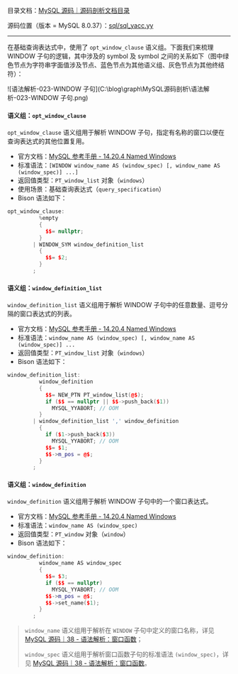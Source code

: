 目录文档：[MySQL 源码｜源码剖析文档目录](https://zhuanlan.zhihu.com/p/714761054)

源码位置（版本 = MySQL 8.0.37）：[sql/sql_yacc.yy](https://github.com/mysql/mysql-server/blob/trunk/sql/sql_yacc.yy)

---

在基础查询表达式中，使用了 `opt_window_clause` 语义组。下面我们来梳理 WINDOW 子句的逻辑，其中涉及的 symbol 及 symbol 之间的关系如下（图中绿色节点为字符串字面值涉及节点、蓝色节点为其他语义组、灰色节点为其他终结符）：

![语法解析-023-WINDOW 子句](C:\blog\graph\MySQL源码剖析\语法解析-023-WINDOW 子句.png)

#### 语义组：`opt_window_clause`

`opt_window_clause` 语义组用于解析 WINDOW 子句，指定有名称的窗口以便在查询表达式的其他位置复用。

- 官方文档：[MySQL 参考手册 - 14.20.4 Named Windows](https://dev.mysql.com/doc/refman/8.0/en/window-functions-named-windows.html)
- 标准语法：`[WINDOW window_name AS (window_spec) [, window_name AS (window_spec)] ...]`
- 返回值类型：`PT_window_list` 对象（`windows`）
- 使用场景：基础查询表达式（`query_specification`）
- Bison 语法如下：

```C++
opt_window_clause:
          %empty
          {
            $$= nullptr;
          }
        | WINDOW_SYM window_definition_list
          {
            $$= $2;
          }
        ;
```

#### 语义组：`window_definition_list`

`window_definition_list` 语义组用于解析 WINDOW 子句中的任意数量、逗号分隔的窗口表达式的列表。

- 官方文档：[MySQL 参考手册 - 14.20.4 Named Windows](https://dev.mysql.com/doc/refman/8.0/en/window-functions-named-windows.html)
- 标准语法：`window_name AS (window_spec) [, window_name AS (window_spec)] ...`
- 返回值类型：`PT_window_list` 对象（`windows`）
- Bison 语法如下：

```C++
window_definition_list:
          window_definition
          {
            $$= NEW_PTN PT_window_list(@$);
            if ($$ == nullptr || $$->push_back($1))
              MYSQL_YYABORT; // OOM
          }
        | window_definition_list ',' window_definition
          {
            if ($1->push_back($3))
              MYSQL_YYABORT; // OOM
            $$= $1;
            $$->m_pos = @$;
          }
        ;
```

#### 语义组：`window_definition`

`window_definition` 语义组用于解析 WINDOW 子句中的一个窗口表达式。

- 官方文档：[MySQL 参考手册 - 14.20.4 Named Windows](https://dev.mysql.com/doc/refman/8.0/en/window-functions-named-windows.html)
- 标准语法：`window_name AS (window_spec)`
- 返回值类型：`PT_window` 对象（`window`）
- Bison 语法如下：

```C++
window_definition:
          window_name AS window_spec
          {
            $$= $3;
            if ($$ == nullptr)
              MYSQL_YYABORT; // OOM
            $$->m_pos = @$;
            $$->set_name($1);
          }
        ;
```

> `window_name` 语义组用于解析在 `WINDOW` 子句中定义的窗口名称，详见 [MySQL 源码｜38 - 语法解析：窗口函数](https://zhuanlan.zhihu.com/p/714780506)；
>
> `window_spec` 语义组用于解析窗口函数子句的标准语法 `(window_spec)`，详见 [MySQL 源码｜38 - 语法解析：窗口函数](https://zhuanlan.zhihu.com/p/714780506)。